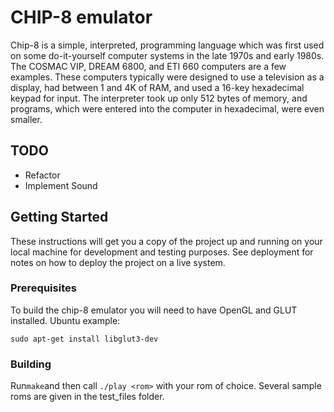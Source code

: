 # CHIP-8 emulator

Chip-8 is a simple, interpreted, programming language which was first used on some do-it-yourself computer systems in the late 1970s and early 1980s. The COSMAC VIP, DREAM 6800, and ETI 660 computers are a few examples. These computers typically were designed to use a television as a display, had between 1 and 4K of RAM, and used a 16-key hexadecimal keypad for input. The interpreter took up only 512 bytes of memory, and programs, which were entered into the computer in hexadecimal, were even smaller.

## TODO
- Refactor
- Implement Sound

## Getting Started

These instructions will get you a copy of the project up and running on your local machine for development and testing purposes. See deployment for notes on how to deploy the project on a live system.

### Prerequisites

To build the chip-8 emulator you will need to have OpenGL and GLUT installed.
Ubuntu example:
```
sudo apt-get install libglut3-dev
```

### Building

Run```make```and then call ```./play <rom>``` with your rom of choice. Several sample roms are given in the test_files folder.
